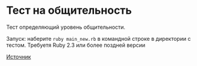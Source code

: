 # Тест на общительность
Тест определяющий уровень общительности.

Запуск: наберите `ruby main_new.rb` в командной строке в директории с тестом.
Требуетя Ruby 2.3 или более поздней версии

[Источник](http://psylist.net/praktikum/00003.htm)
